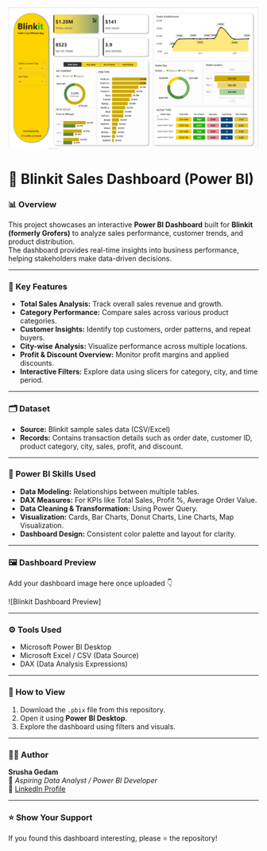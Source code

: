 <p align="center">
  <img src="thumbnail.png" alt="Blinkit Dashboard Thumbnail" width="1000" />
</p>

# 🛒 Blinkit Sales Dashboard (Power BI)

### 📊 Overview
This project showcases an interactive **Power BI Dashboard** built for **Blinkit (formerly Grofers)** to analyze sales performance, customer trends, and product distribution.  
The dashboard provides real-time insights into business performance, helping stakeholders make data-driven decisions.

---

### 🧩 Key Features
- **Total Sales Analysis:** Track overall sales revenue and growth.
- **Category Performance:** Compare sales across various product categories.
- **Customer Insights:** Identify top customers, order patterns, and repeat buyers.
- **City-wise Analysis:** Visualize performance across multiple locations.
- **Profit & Discount Overview:** Monitor profit margins and applied discounts.
- **Interactive Filters:** Explore data using slicers for category, city, and time period.

---

### 🗂️ Dataset
- **Source:** Blinkit sample sales data (CSV/Excel)
- **Records:** Contains transaction details such as order date, customer ID, product category, city, sales, profit, and discount.

---

### 🧠 Power BI Skills Used
- **Data Modeling:** Relationships between multiple tables.
- **DAX Measures:** For KPIs like Total Sales, Profit %, Average Order Value.
- **Data Cleaning & Transformation:** Using Power Query.
- **Visualization:** Cards, Bar Charts, Donut Charts, Line Charts, Map Visualization.
- **Dashboard Design:** Consistent color palette and layout for clarity.

---

### 🖼️ Dashboard Preview
Add your dashboard image here once uploaded 👇

![Blinkit Dashboard Preview]

---

### ⚙️ Tools Used
- Microsoft Power BI Desktop  
- Microsoft Excel / CSV (Data Source)  
- DAX (Data Analysis Expressions)

---

### 🚀 How to View
1. Download the `.pbix` file from this repository.  
2. Open it using **Power BI Desktop**.  
3. Explore the dashboard using filters and visuals.

---

### 👩‍💻 Author
**Srusha Gedam**  
💼 *Aspiring Data Analyst / Power BI Developer*  
🔗 [LinkedIn Profile](https://www.linkedin.com/in/srushagedam)

---

### ⭐ Show Your Support
If you found this dashboard interesting, please ⭐ the repository!
